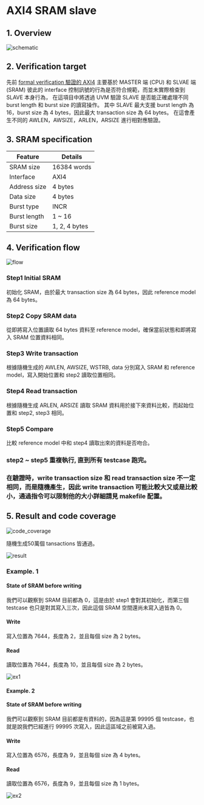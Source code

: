# **AXI4 SRAM slave**
## **1. Overview**
![schematic](https://github.com/Rex1110/UVM/assets/123956376/dccab258-ae57-4de7-8a16-d6aface4e9c4)

## **2. Verification target**
先前 [formal verification 驗證的 AXI4](https://github.com/Rex1110/Formal-verification/tree/master/AXI4) 主要基於 MASTER 端 (CPU) 和 SLVAE 端 (SRAM) 彼此的 interface 控制訊號的行為是否符合規範，而並未實際檢查到 SLAVE 本身行為，
在這項目中將透過 UVM 驗證 SLAVE 是否能正確處理不同 burst length 和 burst size 的讀寫操作。
其中 SLAVE 最大支援 burst length 為 16，burst size 為 4 bytes，因此最大 transaction size 為 64 bytes。
在這會產生不同的 AWLEN，AWSIZE，ARLEN，ARSIZE 進行相對應驗證。

## **3. SRAM specification**

| Feature               | Details           |
|-----------------------|-------------------|
| SRAM size             | 16384 words       |
| Interface             | AXI4              |
| Address size          | 4 bytes           |
| Data size             | 4 bytes           |
| Burst type            | INCR              |
| Burst length          | 1 ~ 16            |
| Burst size            | 1, 2, 4 bytes     |


## **4. Verification flow**

![flow](https://github.com/Rex1110/UVM/assets/123956376/b115ccd7-42e4-483a-bd35-5404f2a559ff)

### Step1 Initial SRAM
初始化 SRAM，由於最大 transaction size 為 64 bytes，因此 reference model 為 64 bytes。

### Step2 Copy SRAM data
從即將寫入位置讀取 64 bytes 資料至 reference model，確保當前狀態和即將寫入 SRAM 位置資料相同。

### Step3 Write transaction
根據隨機生成的 AWLEN, AWSIZE, WSTRB, data 分別寫入 SRAM 和 reference model，寫入開始位置和 step2 讀取位置相同。

### Step4 Read transaction
根據隨機生成 ARLEN, ARSIZE 讀取 SRAM 資料用於接下來資料比較，而起始位置和 step2, step3 相同。

### Step5 Compare
比較 reference model 中和 step4 讀取出來的資料是否吻合。

### step2 ~ step5 重複執行, 直到所有 testcase 跑完。
### 在驗證時，write transaction size 和 read transaction size 不一定相同，而是隨機產生，因此 write transaction 可能比較大又或是比較小，通過指令可以限制他的大小詳細請見 makefile 配置。

## **5. Result and code coverage**

![code_coverage](https://github.com/user-attachments/assets/8c664031-0a24-4384-aba3-a5ea275d19aa)


隨機生成50萬個 tansactions 皆通過。

![result](https://github.com/Rex1110/UVM/assets/123956376/4253e474-8aec-4dc3-b58e-2675f637d629)

### Example. 1 

#### State of SRAM before writing
我們可以觀察到 SRAM 目前都為 0，這是由於 step1 會對其初始化，而第三個 testcase 也只是對其寫入三次，因此這個 SRAM 空間還尚未寫入過皆為 0。

#### Write
寫入位置為 7644，長度為 2，並且每個 size 為 2 bytes。

#### Read
讀取位置為 7644，長度為 10，並且每個 size 為 2 bytes。

![ex1](https://github.com/Rex1110/UVM/assets/123956376/cd8ec63a-5bdf-4fe9-81ac-6adcaf7f92f0)



#### Example. 2 

#### State of SRAM before writing
我們可以觀察到 SRAM 目前都是有資料的，因為這是第 99995 個 testcase，也就是說我們已經進行 99995 次寫入，因此這區域之前被寫入過。

#### Write
寫入位置為 6576，長度為 9，並且每個 size 為 4 bytes。

#### Read
讀取位置為 6576，長度為 9，並且每個 size 為 1 bytes。

![ex2](https://github.com/Rex1110/UVM/assets/123956376/f99c8924-803a-4098-b014-f00197eb76ab)

